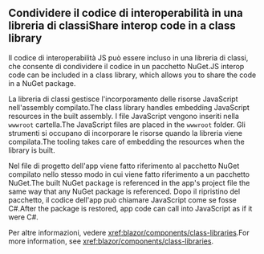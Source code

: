 ## <a name="share-interop-code-in-a-class-library"></a><span data-ttu-id="4d301-101">Condividere il codice di interoperabilità in una libreria di classi</span><span class="sxs-lookup"><span data-stu-id="4d301-101">Share interop code in a class library</span></span>

<span data-ttu-id="4d301-102">Il codice di interoperabilità JS può essere incluso in una libreria di classi, che consente di condividere il codice in un pacchetto NuGet.</span><span class="sxs-lookup"><span data-stu-id="4d301-102">JS interop code can be included in a class library, which allows you to share the code in a NuGet package.</span></span>

<span data-ttu-id="4d301-103">La libreria di classi gestisce l'incorporamento delle risorse JavaScript nell'assembly compilato.</span><span class="sxs-lookup"><span data-stu-id="4d301-103">The class library handles embedding JavaScript resources in the built assembly.</span></span> <span data-ttu-id="4d301-104">I file JavaScript vengono inseriti nella `wwwroot` cartella.</span><span class="sxs-lookup"><span data-stu-id="4d301-104">The JavaScript files are placed in the `wwwroot` folder.</span></span> <span data-ttu-id="4d301-105">Gli strumenti si occupano di incorporare le risorse quando la libreria viene compilata.</span><span class="sxs-lookup"><span data-stu-id="4d301-105">The tooling takes care of embedding the resources when the library is built.</span></span>

<span data-ttu-id="4d301-106">Nel file di progetto dell'app viene fatto riferimento al pacchetto NuGet compilato nello stesso modo in cui viene fatto riferimento a un pacchetto NuGet.</span><span class="sxs-lookup"><span data-stu-id="4d301-106">The built NuGet package is referenced in the app's project file the same way that any NuGet package is referenced.</span></span> <span data-ttu-id="4d301-107">Dopo il ripristino del pacchetto, il codice dell'app può chiamare JavaScript come se fosse C#.</span><span class="sxs-lookup"><span data-stu-id="4d301-107">After the package is restored, app code can call into JavaScript as if it were C#.</span></span>

<span data-ttu-id="4d301-108">Per altre informazioni, vedere <xref:blazor/components/class-libraries>.</span><span class="sxs-lookup"><span data-stu-id="4d301-108">For more information, see <xref:blazor/components/class-libraries>.</span></span>
